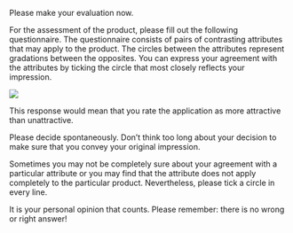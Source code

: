 Please make your evaluation now.

For the assessment of the product, please fill out the following questionnaire. The questionnaire consists of pairs of contrasting attributes that may apply to the product. The circles between the attributes represent gradations between the opposites. You can express your agreement with the attributes by ticking the circle that most closely reflects your impression.

![](resource:assets/img/example-question.jpg)

This response would mean that you rate the application as more attractive than unattractive.

Please decide spontaneously. Don’t think too long about your decision to make sure that you convey your original impression.

Sometimes you may not be completely sure about your agreement with a particular attribute or you may find that the attribute does not apply completely to the particular product. Nevertheless, please tick a circle in every line.

It is your personal opinion that counts. Please remember: there is no wrong or right answer!